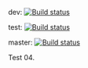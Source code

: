 dev: [![Build status](https://build.appcenter.ms/v0.1/apps/09d767de-390c-490f-a73b-2c79acdd461b/branches/dev/badge)](https://appcenter.ms)

test: [![Build status](https://build.appcenter.ms/v0.1/apps/09d767de-390c-490f-a73b-2c79acdd461b/branches/test/badge)](https://appcenter.ms)

master: [![Build status](https://build.appcenter.ms/v0.1/apps/09d767de-390c-490f-a73b-2c79acdd461b/branches/master/badge)](https://appcenter.ms)

Test 04.

